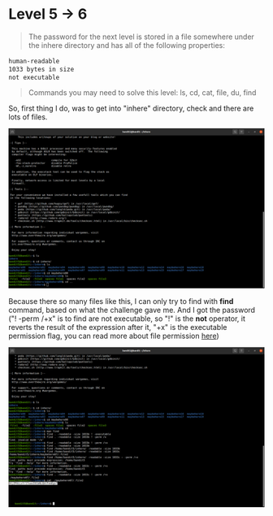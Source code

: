 # Level 5 -> 6
> The password for the next level is stored in a file somewhere under the inhere directory and has all of the following properties:

    human-readable
    1033 bytes in size
    not executable

> Commands you may need to solve this level: ls, cd, cat, file, du, find

So, first thing I do, was to get into "inhere" directory, check and there are lots of files.

![Sol](https://github.com/HenryNg101/ctf-write-ups/blob/main/Over_the_wire/Bandit/Level%205%20-%3E%206/Images/0.png)

Because there so many files like this, I can only try to find with **find** command, based on what the challenge gave me. And I got the password ("! -perm /+x" is
to find are not executable, so "!" is the **not** operator, it reverts the result of the expression after it, "+x" is the executable permission flag, you can read
more about file permission [here](https://www.tutorialspoint.com/unix/unix-file-permission.htm))

![Sol](https://github.com/HenryNg101/ctf-write-ups/blob/main/Over_the_wire/Bandit/Level%205%20-%3E%206/Images/1.png)
